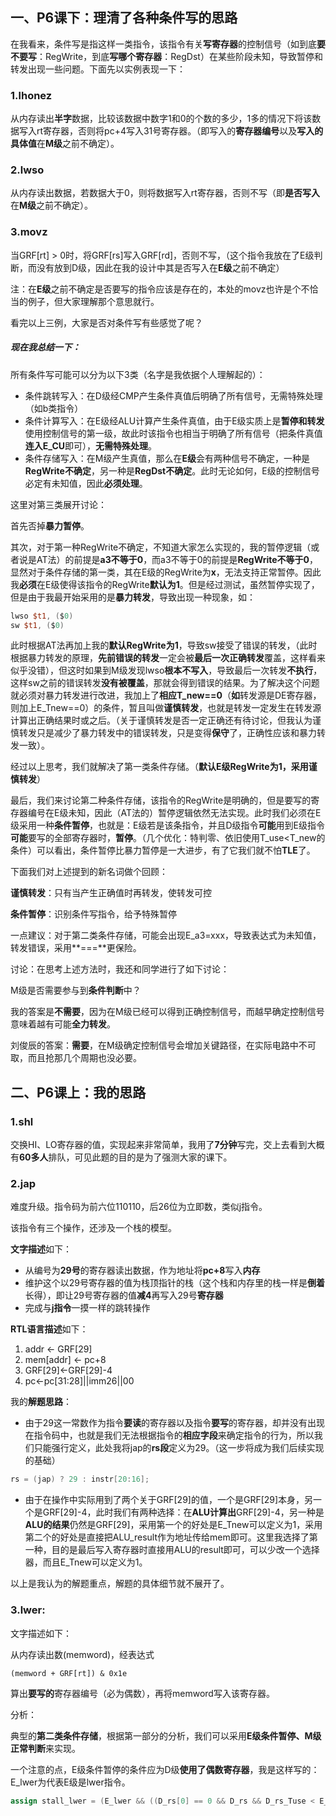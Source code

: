 ## 一、P6课下：理清了各种条件写的思路

在我看来，条件写是指这样一类指令，该指令有关**写寄存器**的控制信号（如到底**要不要写**：RegWrite，到底**写哪个寄存器**：RegDst）在某些阶段未知，导致暂停和转发出现一些问题。下面先以实例表现一下：

### 1.lhonez

从内存读出**半字**数据，比较该数据中数字1和0的个数的多少，1多的情况下将该数据写入rt寄存器，否则将pc+4写入31号寄存器。（即写入的**寄存器编号**以及**写入的具体值**在**M级**之前不确定）。

### 2.lwso

从内存读出数据，若数据大于0，则将数据写入rt寄存器，否则不写（即**是否写入**在**M级**之前不确定）。

### 3.movz

当GRF[rt] > 0时，将GRF[rs]写入GRF[rd]，否则不写，（这个指令我放在了E级判断，而没有放到D级，因此在我的设计中其是否写入在**E级**之前不确定）

注：在**E级**之前不确定是否要写的指令应该是存在的，本处的movz也许是个不恰当的例子，但大家理解那个意思就行。

看完以上三例，大家是否对条件写有些感觉了呢？

##### 现在我**总结一下：**

所有条件写可能可以分为以下3类（名字是我依据个人理解起的）：

- 条件跳转写入：在D级经CMP产生条件真值后明确了所有信号，无需特殊处理（如b类指令）
- 条件计算写入：在E级经ALU计算产生条件真值，由于E级实质上是**暂停和转发**使用控制信号的第一级，故此时该指令也相当于明确了所有信号（把条件真值**连入E_CU**即可），**无需特殊处理**。
- 条件存储写入：在M级产生真值，那么在**E级**会有两种信号不确定，一种是**RegWrite不确定**，另一种是**RegDst不确定**。此时无论如何，E级的控制信号必定有未知值，因此**必须处理**。

这里对第三类展开讨论：

首先否掉**暴力暂停**。

其次，对于第一种RegWrite不确定，不知道大家怎么实现的，我的暂停逻辑（或者说是AT法）的前提是**a3不等于0**，而a3不等于0的前提是**RegWrite不等于0**，显然对于条件存储的第一类，其在E级的RegWrite为**x**，无法支持正常暂停。因此我**必须**在E级使得该指令的RegWrite**默认为1**。但是经过测试，虽然暂停实现了，但是由于我最开始采用的是**暴力转发**，导致出现一种现象，如：

```verilog
lwso $t1, ($0)
sw $t1, ($0)
```

此时根据AT法再加上我的**默认RegWrite为1**，导致sw接受了错误的转发，（此时根据暴力转发的原理，**先前错误的转发**一定会被**最后一次正确转发**覆盖，这样看来似乎没错），但这时如果到M级发现lwso**根本不写入**，导致最后一次转发**不执行**，这样sw之前的错误转发**没有被覆盖**，那就会得到错误的结果。为了解决这个问题就必须对暴力转发进行改进，我加上了**相应T_new==0**（**如**转发源是DE寄存器，则加上E_Tnew==0）的条件，暂且叫做**谨慎转发**，也就是转发一定发生在转发源计算出正确结果时或之后。（关于谨慎转发是否一定正确还有待讨论，但我认为谨慎转发只是减少了暴力转发中的错误转发，只是变得**保守**了，正确性应该和暴力转发一致）。

经过以上思考，我们就解决了第一类条件存储。（**默认E级RegWrite为1，采用谨慎转发**）

最后，我们来讨论第二种条件存储，该指令的RegWrite是明确的，但是要写的寄存器编号在E级未知，因此（AT法的）暂停逻辑依然无法实现。此时我们必须在E级采用一种**条件暂停**，也就是：E级若是该条指令，并且D级指令**可能**用到E级指令**可能**要写的全部寄存器时，**暂停**。（几个优化：特判零、依旧使用T_use<T_new的条件）可以看出，条件暂停比暴力暂停是一大进步，有了它我们就不怕**TLE**了。

下面我们对上述提到的新名词做个回顾：

**谨慎转发**：只有当产生正确值时再转发，使转发可控

**条件暂停**：识别条件写指令，给予特殊暂停

一点建议：对于第二类条件存储，可能会出现E_a3=xxx，导致表达式为未知值，转发错误，采用**===**更保险。

讨论：在思考上述方法时，我还和同学进行了如下讨论：

M级是否需要参与到**条件判断**中？

我的答案是**不需要**，因为在M级已经可以得到正确控制信号，而越早确定控制信号意味着越有可能**全力转发**。

刘俊辰的答案：**需要**，在M级确定控制信号会增加关键路径，在实际电路中不可取，而且抢那几个周期也没必要。

## 二、P6课上：我的思路

### 1.shl

交换HI、LO寄存器的值，实现起来非常简单，我用了**7分钟**写完，交上去看到大概有**60多人**排队，可见此题的目的是为了强测大家的课下。

### 2.jap

难度升级。指令码为前六位110110，后26位为立即数，类似j指令。

该指令有三个操作，还涉及一个栈的模型。

**文字描述**如下：

- 从编号为**29号**的寄存器读出数据，作为地址将**pc+8**写入**内存**
- 维护这个以29号寄存器的值为栈顶指针的栈（这个栈和内存里的栈一样是**倒着**长得），即让29号寄存器的值**减4**再写入29号**寄存器**
- 完成与**j指令**一摸一样的跳转操作

**RTL语言描述**如下：

1. addr <- GRF[29]
2. mem[addr] <- pc+8
3. GRF[29]<-GRF[29]-4
4. pc<-pc[31:28]||imm26||00

我的**解题思路**：

- 由于29这一常数作为指令**要读**的寄存器以及指令**要写**的寄存器，却并没有出现在指令码中，也就是我们无法根据指令的**相应字段**来确定指令的行为，所以我们只能强行定义，此处我将jap的**rs段**定义为29。（这一步将成为我们后续实现的基础）

```verilog
rs = (jap) ? 29 : instr[20:16];
```

- 由于在操作中实际用到了两个关于GRF[29]的值，一个是GRF[29]本身，另一个是GRF[29]-4，此时我们有两种选择：在**ALU计算出**GRF[29]-4，另一种是**ALU的结果**仍然是GRF[29]，采用第一个的好处是E_Tnew可以定义为1，采用第二个的好处是直接把ALU_result作为地址传给mem即可。这里我选择了第一种，目的是最后写入寄存器时直接用ALU的result即可，可以少改一个选择器，而且E_Tnew可以定义为1。

以上是我认为的解题重点，解题的具体细节就不展开了。

### 3.lwer:

文字描述如下：

从内存读出数(memword)，经表达式

```
(memword + GRF[rt]) & 0x1e
```

算出**要写的**寄存器编号（必为偶数），再将memword写入该寄存器。

分析：

典型的**第二类条件存储**，根据第一部分的分析，我们可以采用**E级条件暂停、M级正常判断**来实现。

一个注意的点，E级条件暂停的条件应为D级**使用了偶数寄存器**，我是这样写的：E_lwer为代表E级是lwer指令。

```verilog
assign stall_lwer = (E_lwer && ((D_rs[0] == 0 && D_rs && D_rs_Tuse < E_Tnew) || (D_rt[0] == 0 && D_rt && D_rt_Tuse < E_Tnew) ));
```
